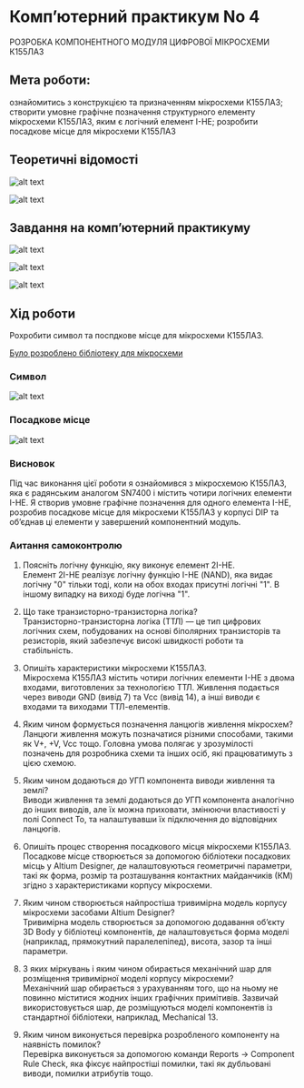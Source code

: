 # Комп’ютерний практикум No 4

РОЗРОБКА КОМПОНЕНТНОГО МОДУЛЯ ЦИФРОВОЇ
МІКРОСХЕМИ К155ЛА3

## Мета роботи: 

ознайомитись з конструкцією та призначенням мікросхеми
К155ЛА3; створити умовне графічне позначення структурного елементу
мікросхеми К155ЛА3, яким є логічний елемент І-НЕ; розробити посадкове місце
для мікросхеми К155ЛА3

## Теоретичні відомості

![alt text](image-4.png)

![alt text](image-5.png)


##  Завдання на комп’ютерний практикуму

![alt text](image.png)

![alt text](image-1.png)

![alt text](image-2.png)

## Хід роботи

Рохробити символ та поспдкове місце для мікросхеми К155ЛА3.

[Було розроблено бібліотеку для мікросхеми](../../../circuit_design/lib/Pr4)


### Символ
![alt text](image-3.png)

### Посадкове місце
![alt text](image-6.png)


### Висновок

Під час виконання цієї роботи я ознайомився з мікросхемою К155ЛА3, яка є радянським аналогом SN7400 і містить чотири логічних елементи І-НЕ. Я створив умовне графічне позначення для одного елемента І-НЕ, розробив посадкове місце для мікросхеми К155ЛА3 у корпусі DIP та об’єднав ці елементи у завершений компонентний модуль.

### Аитання самоконтролю

1. Поясніть логічну функцію, яку виконує елемент 2І-НЕ.  
   Елемент 2І-НЕ реалізує логічну функцію І-НЕ (NAND), яка видає логічну "0" тільки тоді, коли на обох входах присутні логічні "1". В іншому випадку на виході буде логічна "1".

2. Що таке транзисторно-транзисторна логіка?  
   Транзисторно-транзисторна логіка (ТТЛ) — це тип цифрових логічних схем, побудованих на основі біполярних транзисторів та резисторів, який забезпечує високі швидкості роботи та стабільність.

3. Опишіть характеристики мікросхеми К155ЛА3.  
   Мікросхема К155ЛА3 містить чотири логічних елементи І-НЕ з двома входами, виготовлених за технологією ТТЛ. Живлення подається через виводи GND (вивід 7) та Vcc (вивід 14), а інші виводи є входами та виходами ТТЛ-елементів.

4. Яким чином формується позначення ланцюгів живлення мікросхем?  
   Ланцюги живлення можуть позначатися різними способами, такими як V+, +V, Vcc тощо. Головна умова полягає у зрозумілості позначень для розробника схеми та інших осіб, які працюватимуть з цією схемою.

5. Яким чином додаються до УГП компонента виводи живлення та землі?  
   Виводи живлення та землі додаються до УГП компонента аналогічно до інших виводів, але їх можна приховати, змінюючи властивості у полі Connect To, та налаштувавши їх підключення до відповідних ланцюгів.

6. Опишіть процес створення посадкового місця мікросхеми К155ЛА3.  
   Посадкове місце створюється за допомогою бібліотеки посадкових місць у Altium Designer, де налаштовуються геометричні параметри, такі як форма, розмір та розташування контактних майданчиків (КМ) згідно з характеристиками корпусу мікросхеми.

7. Яким чином створюється найпростіша тривимірна модель корпусу мікросхеми засобами Altium Designer?  
   Тривимірна модель створюється за допомогою додавання об’єкту 3D Body у бібліотеці компонентів, де налаштовується форма моделі (наприклад, прямокутний паралелепіпед), висота, зазор та інші параметри.

8. З яких міркувань і яким чином обирається механічний шар для розміщення тривимірної моделі корпусу мікросхеми?  
   Механічний шар обирається з урахуванням того, що на ньому не повинно міститися жодних інших графічних примітивів. Зазвичай використовується шар, де розміщуються моделі компонентів із стандартної бібліотеки, наприклад, Mechanical 13.

9. Яким чином виконується перевірка розробленого компоненту на наявність помилок?  
   Перевірка виконується за допомогою команди Reports → Component Rule Check, яка фіксує найпростіші помилки, такі як дубльовані виводи, помилки атрибутів тощо.
